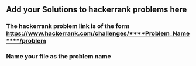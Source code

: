 ## Add your Solutions to hackerrank problems here
### The hackerrank problem link is of the form https://www.hackerrank.com/challenges/****Problem_Name****/problem 
### Name your file as the problem name
